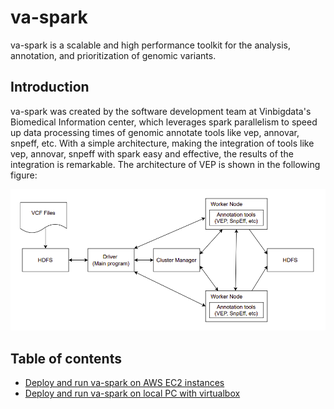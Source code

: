 # va-spark

va-spark is a scalable and high performance toolkit for the analysis, annotation, and prioritization of genomic variants.

## Introduction

va-spark was created by the software development team at Vinbigdata's Biomedical Information center, which leverages spark parallelism to speed up data processing times of genomic annotate tools like vep, annovar, snpeff, etc. With a simple architecture, making the integration of tools like vep, annovar, snpeff with spark easy and effective, the results of the integration is remarkable. The architecture of VEP is shown in the following figure:

![va-spark integration flow](/data/img/va-spark_integration.png)

## Table of contents
* [Deploy and run va-spark on AWS EC2 instances](/docs/aws_deployment.md)
* [Deploy and run va-spark on local PC with virtualbox](/docs/virtualbox_deployment.md)